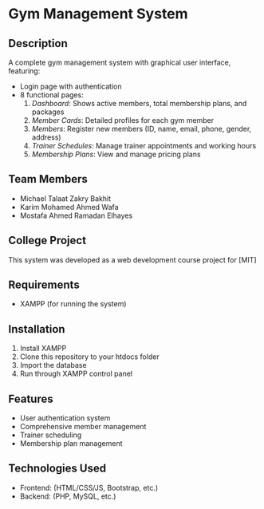 # Gym Management System

## Description
A complete gym management system with graphical user interface, featuring:

- Login page with authentication
- 8 functional pages:
  1. *Dashboard*: Shows active members, total membership plans, and packages
  2. *Member Cards*: Detailed profiles for each gym member
  3. *Members*: Register new members (ID, name, email, phone, gender, address)
  4. *Trainer Schedules*: Manage trainer appointments and working hours
  5. *Membership Plans*: View and manage pricing plans


## Team Members
- Michael Talaat Zakry Bakhit
- Karim Mohamed Ahmed Wafa
- Mostafa Ahmed Ramadan Elhayes

## College Project
This system was developed as a web development course project for [MIT]

## Requirements
- XAMPP (for running the system)

## Installation
1. Install XAMPP
2. Clone this repository to your htdocs folder
3. Import the database
4. Run through XAMPP control panel

## Features
- User authentication system
- Comprehensive member management
- Trainer scheduling
- Membership plan management

## Technologies Used
- Frontend: (HTML/CSS/JS, Bootstrap, etc.)
- Backend: (PHP, MySQL, etc.)